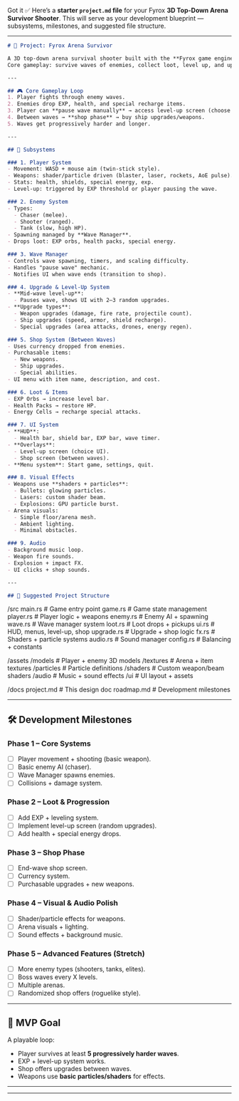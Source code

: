 Got it ✅
Here’s a **starter `project.md` file** for your Fyrox **3D Top-Down Arena Survivor Shooter**.
This will serve as your development blueprint — subsystems, milestones, and suggested file structure.

---

```markdown
# 🚀 Project: Fyrox Arena Survivor

A 3D top-down arena survival shooter built with the **Fyrox game engine**.  
Core gameplay: survive waves of enemies, collect loot, level up, and upgrade your ship between rounds.

---

## 🎮 Core Gameplay Loop
1. Player fights through enemy waves.  
2. Enemies drop EXP, health, and special recharge items.  
3. Player can **pause wave manually** → access level-up screen (choose 1 upgrade).  
4. Between waves → **shop phase** → buy ship upgrades/weapons.  
5. Waves get progressively harder and longer.  

---

## 🧩 Subsystems

### 1. Player System
- Movement: WASD + mouse aim (twin-stick style).  
- Weapons: shader/particle driven (blaster, laser, rockets, AoE pulse).  
- Stats: health, shields, special energy, exp.  
- Level-up: triggered by EXP threshold or player pausing the wave.  

### 2. Enemy System
- Types:  
  - Chaser (melee).  
  - Shooter (ranged).  
  - Tank (slow, high HP).  
- Spawning managed by **Wave Manager**.  
- Drops loot: EXP orbs, health packs, special energy.  

### 3. Wave Manager
- Controls wave spawning, timers, and scaling difficulty.  
- Handles "pause wave" mechanic.  
- Notifies UI when wave ends (transition to shop).  

### 4. Upgrade & Level-Up System
- **Mid-wave level-up**:  
  - Pauses wave, shows UI with 2–3 random upgrades.  
- **Upgrade types**:  
  - Weapon upgrades (damage, fire rate, projectile count).  
  - Ship upgrades (speed, armor, shield recharge).  
  - Special upgrades (area attacks, drones, energy regen).  

### 5. Shop System (Between Waves)
- Uses currency dropped from enemies.  
- Purchasable items:  
  - New weapons.  
  - Ship upgrades.  
  - Special abilities.  
- UI menu with item name, description, and cost.  

### 6. Loot & Items
- EXP Orbs → increase level bar.  
- Health Packs → restore HP.  
- Energy Cells → recharge special attacks.  

### 7. UI System
- **HUD**:  
  - Health bar, shield bar, EXP bar, wave timer.  
- **Overlays**:  
  - Level-up screen (choice UI).  
  - Shop screen (between waves).  
- **Menu system**: Start game, settings, quit.  

### 8. Visual Effects
- Weapons use **shaders + particles**:  
  - Bullets: glowing particles.  
  - Lasers: custom shader beam.  
  - Explosions: GPU particle burst.  
- Arena visuals:  
  - Simple floor/arena mesh.  
  - Ambient lighting.  
  - Minimal obstacles.  

### 9. Audio
- Background music loop.  
- Weapon fire sounds.  
- Explosion + impact FX.  
- UI clicks + shop sounds.  

---

## 📂 Suggested Project Structure

```

/src
main.rs                # Game entry point
game.rs                # Game state management
player.rs              # Player logic + weapons
enemy.rs               # Enemy AI + spawning
wave.rs                # Wave manager system
loot.rs                # Loot drops + pickups
ui.rs                  # HUD, menus, level-up, shop
upgrade.rs             # Upgrade + shop logic
fx.rs                  # Shaders + particle systems
audio.rs               # Sound manager
config.rs              # Balancing + constants

/assets
/models                # Player + enemy 3D models
/textures              # Arena + item textures
/particles             # Particle definitions
/shaders               # Custom weapon/beam shaders
/audio                 # Music + sound effects
/ui                    # UI layout + assets

/docs
project.md             # This design doc
roadmap.md             # Development milestones


---

## 🛠️ Development Milestones

### Phase 1 – Core Systems
- [ ] Player movement + shooting (basic weapon).  
- [ ] Basic enemy AI (chaser).  
- [ ] Wave Manager spawns enemies.  
- [ ] Collisions + damage system.  

### Phase 2 – Loot & Progression
- [ ] Add EXP + leveling system.  
- [ ] Implement level-up screen (random upgrades).  
- [ ] Add health + special energy drops.  

### Phase 3 – Shop Phase
- [ ] End-wave shop screen.  
- [ ] Currency system.  
- [ ] Purchasable upgrades + new weapons.  

### Phase 4 – Visual & Audio Polish
- [ ] Shader/particle effects for weapons.  
- [ ] Arena visuals + lighting.  
- [ ] Sound effects + background music.  

### Phase 5 – Advanced Features (Stretch)
- [ ] More enemy types (shooters, tanks, elites).  
- [ ] Boss waves every X levels.  
- [ ] Multiple arenas.  
- [ ] Randomized shop offers (roguelike style).  

---

## 🎯 MVP Goal
A playable loop:  
- Player survives at least **5 progressively harder waves**.  
- EXP + level-up system works.  
- Shop offers upgrades between waves.  
- Weapons use **basic particles/shaders** for effects.  

---


---
